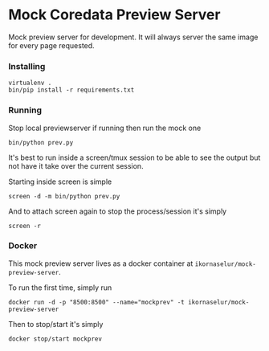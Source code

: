 # Mock Coredata Preview Server
Mock preview server for development. It will always server the same image for every page requested.

### Installing
```
virtualenv .
bin/pip install -r requirements.txt
```

### Running
Stop local previewserver if running then run the mock one
```
bin/python prev.py
```

It's best to run inside a screen/tmux session to be able to see the output but not have it take over the current session.  

Starting inside screen is simple

```
screen -d -m bin/python prev.py
```

And to attach screen again to stop the process/session it's simply

```
screen -r
```

### Docker
This mock preview server lives as a docker container at `ikornaselur/mock-preview-server`.

To run the first time, simply run
```
docker run -d -p "8500:8500" --name="mockprev" -t ikornaselur/mock-preview-server 
```

Then to stop/start it's simply
```
docker stop/start mockprev
```
